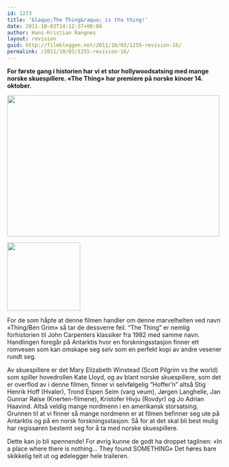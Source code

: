 ```yaml
---
id: 1273
title: '&laquo;The Thing&raquo; is tha thing!'
date: 2011-10-03T14:12:37+00:00
author: Hans-Kristian Rangnes
layout: revision
guid: http://filmbloggen.net/2011/10/03/1255-revision-16/
permalink: /2011/10/03/1255-revision-16/
---
```

**For første gang i historien har vi et stor hollywoodsatsing med mange norske skuespillere. &laquo;The Thing&raquo; har premiere på norske kinoer 14. oktober.**

<a href="http://filmbloggen.net/2011/10/03/fra-skuffen-charlie-st-cloud/ovbttgr2/" rel="attachment wp-att-1253"><img src="http://filmbloggen.net/wp-content/uploads//2011/10/ovbttgr2-620x413.jpg" alt="" width="496" height="330" /></a>

<img class="alignright" src="http://filmbloggen.net/wp-content/uploads//2011/10/the-thing-300x280.gif" alt="" width="171" height="159" /> 

For de som håpte at denne filmen handler om denne marvelhelten ved navn &laquo;Thing/Ben Grim&raquo; så tar de dessverre feil. “The Thing” er nemlig forhistorien til John Carpenters klassiker fra 1982 med samme navn. Handlingen foregår på Antarktis hvor en forskningsstasjon finner ett romvesen som kan omskape seg selv som en perfekt kopi av andre vesener rundt seg.

Av skuespillere er det Mary Elizabeth Winstead (Scott Pilgrim vs the world) som spiller hovedrollen Kate Lloyd, og av blant norske skuespillere, som det er overflod av i denne filmen, finner vi selvfølgelig “Hoffer’n” altså Stig Henrik Hoff (Hvaler), Trond Espen Seim (varg veum), Jørgen Langhelle, Jan Gunnar Røise (Knerten-filmene), Kristofer Hivju (Rovdyr) og Jo Adrian Haavind. Altså veldig mange nordmenn i en amerikansk storsatsing. Grunnen til at vi finner så mange nordmenn er at filmen befinner seg ute på Antarktis og på en norsk forskningsstasjon. Så for at det skal bli best mulig har regissøren bestemt seg for å ta med norske skuespillere.

Dette kan jo bli spennende! For øvrig kunne de godt ha droppet taglinen: &laquo;In a place where there is nothing&#8230; They found SOMETHING&raquo; Det høres bare skikkelig teit ut og ødelegger hele traileren.

<span class='embed-youtube' style='text-align:center; display: block;'></span>

&nbsp;